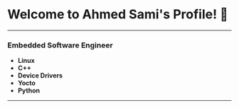 # **Welcome to Ahmed Sami's Profile!** 🌟

---

### **Embedded Software Engineer**

- **Linux**
- **C++**
- **Device Drivers**
- **Yocto**
- **Python**

---
